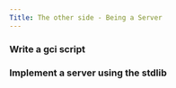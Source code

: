 ```yaml
---
Title: The other side - Being a Server
---
```


### Write a gci script


### Implement a server using the stdlib